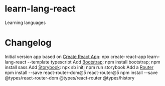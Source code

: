 # learn-lang-react
Learning languages

# Changelog
Initial version app based on [Create React App](https://github.com/facebook/create-react-app):
    npx create-react-app learn-lang-react --template typescript
Add [Bootstrap](https://create-react-app.dev/docs/adding-bootstrap):
    npm install bootstrap; npm install sass
Add [Storybook](https://storybook.js.org/docs/react/get-started/install):
    npx sb init; npm run storybook
Add a [Router](https://create-react-app.dev/docs/adding-a-router)
    npm install --save react-router-dom@5 react-router@5
    npm install --save @types/react-router-dom @types/react-router @types/history
